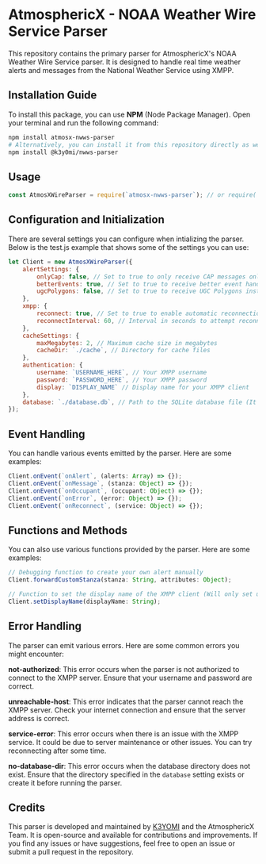 # AtmosphericX - NOAA Weather Wire Service Parser


This repository contains the primary parser for AtmosphericX's NOAA Weather Wire Service parser. It is designed to handle real time weather alerts and messages from the National Weather Service using XMPP. 

## Installation Guide
To install this package, you can use **NPM** (Node Package Manager). Open your terminal and run the following command:

```bash
npm install atmosx-nwws-parser
# Alternatively, you can install it from this repository directly as well.
npm install @k3y0mi/nwws-parser
```

## Usage
```js
const AtmosXWireParser = require(`atmosx-nwws-parser`); // or require(`@k3y0mi/nwws-parser`);
```

## Configuration and Initialization

There are several settings you can configure when intializing the parser. Below is the test.js example that shows some of the settings you can use:

```js
let Client = new AtmosXWireParser({
    alertSettings: { 
        onlyCap: false, // Set to true to only receive CAP messages only
        betterEvents: true, // Set to true to receive better event handling
        ugcPolygons: false, // Set to true to receive UGC Polygons instead of reading from raw products. 
    },
    xmpp: {
        reconnect: true, // Set to true to enable automatic reconnection if you lose connection
        reconnectInterval: 60, // Interval in seconds to attempt reconnection
    },
    cacheSettings: {
        maxMegabytes: 2, // Maximum cache size in megabytes
        cacheDir: `./cache`, // Directory for cache files
    },
    authentication: {
        username: `USERNAME_HERE`, // Your XMPP username
        password: `PASSWORD_HERE`, // Your XMPP password
        display: `DISPLAY_NAME` // Display name for your XMPP client
    },
    database: `./database.db`, // Path to the SQLite database file (It will be created if it doesn't exist and will be used to store UGC counties and zones.)
});
```


## Event Handling

You can handle various events emitted by the parser. Here are some examples:

```js
Client.onEvent(`onAlert`, (alerts: Array) => {});
Client.onEvent(`onMessage`, (stanza: Object) => {});
Client.onEvent(`onOccupant`, (occupant: Object) => {});
Client.onEvent(`onError`, (error: Object) => {});
Client.onEvent(`onReconnect`, (service: Object) => {});
```

## Functions and Methods
You can also use various functions provided by the parser. Here are some examples:
```js
// Debugging function to create your own alert manually
Client.forwardCustomStanza(stanza: String, attributes: Object);
```

```js
// Function to set the display name of the XMPP client (Will only set upon reconnect)
Client.setDisplayName(displayName: String);
```

## Error Handling
The parser can emit various errors. Here are some common errors you might encounter:

**not-authorized**: This error occurs when the parser is not authorized to connect to the XMPP server. Ensure that your username and password are correct.

**unreachable-host**: This error indicates that the parser cannot reach the XMPP server. Check your internet connection and ensure that the server address is correct.

**service-error**: This error occurs when there is an issue with the XMPP service. It could be due to server maintenance or other issues. You can try reconnecting after some time.

**no-database-dir**: This error occurs when the database directory does not exist. Ensure that the directory specified in the `database` setting exists or create it before running the parser.

## Credits
This parser is developed and maintained by [K3YOMI](https://github.com/K3YOMI) and the AtmosphericX Team. It is open-source and available for contributions and improvements. If you find any issues or have suggestions, feel free to open an issue or submit a pull request in the repository.